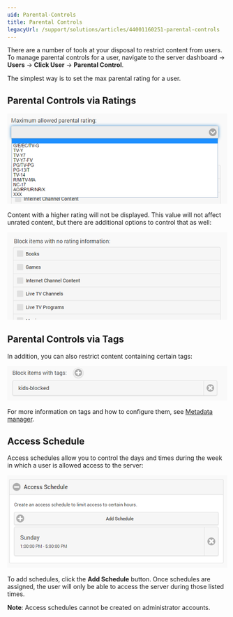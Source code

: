 ```yaml
---
uid: Parental-Controls
title: Parental Controls
legacyUrl: /support/solutions/articles/44001160251-parental-controls
---
```


There are a number of tools at your disposal to restrict content from users. To manage parental controls for a user, navigate to the server dashboard -> **Users** -> **Click User** -> **Parental Control**.

The simplest way is to set the max parental rating for a user.

## Parental Controls via Ratings

![](images/server/users13.png)

Content with a higher rating will not be displayed. This value will not affect unrated content, but there are additional options to control that as well:

![](images/server/users14.png)

## Parental Controls via Tags

In addition, you can also restrict content containing certain tags:

![](images/server/users15.png)

For more information on tags and how to configure them, see [Metadata manager](Metadata-manager).

## Access Schedule

Access schedules allow you to control the days and times during the week in which a user is allowed access to the server:

![](images/server/users16.png)

To add schedules, click the **Add Schedule** button. Once schedules are assigned, the user will only be able to access the server during those listed times.

**Note**: Access schedules cannot be created on administrator accounts.
